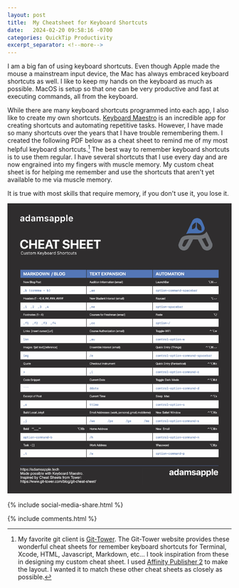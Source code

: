 ```yaml
---
layout: post
title:  My Cheatsheet for Keyboard Shortcuts
date:   2024-02-20 09:58:16 -0700
categories: QuickTip Productivity
excerpt_separator: <!--more-->
---
```


I am a big fan of using keyboard shortcuts. Even though Apple made the mouse a mainstream input device, the Mac has always embraced keyboard shortcuts as well. I like to keep my hands on the keyboard as much as possible. MacOS is setup so that one can be very productive and fast at executing commands, all from the keyboard. <!--more-->

While there are many keyboard shortcuts programmed into each app, I also like to create my own shortcuts. [Keyboard Maestro](https://www.keyboardmaestro.com/main/) is an incredible app for creating shortcuts and automating repetitive tasks. However, I have made so many shortcuts over the years that I have trouble remembering them. I created the following PDF below as a cheat sheet to remind me of my most helpful keyboard shortcuts.[^1] The best way to remember keyboard shortcuts is to use them regular. I have several shortcuts that I use every day and are now engrained into my fingers with muscle memory. My custom cheat sheet is for helping me remember and use the shortcuts that aren't yet available to me via muscle memory. 

It is true with most skills that require memory, if you don't use it, you lose it. 

![Custom Cheat Sheet][image-1]

[image-1]: /assets/Cheat-Sheet-Adam-Image.jpg

[^1]:  My favorite git client is [Git-Tower](https://www.git-tower.com/mac). The Git-Tower website provides these wonderful cheat sheets for remember keyboard shortcuts for Terminal, Xcode, HTML, Javascript, Markdown, etc... I took inspiration from these in designing my custom cheat sheet. I used [Affinity Publisher 2](https://affinity.serif.com/en-us/publisher/) to make the layout. I wanted it to match these other cheat sheets as closely as possible. 


{% include social-media-share.html %}

{% include comments.html %}